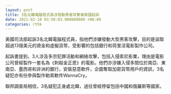 ```yaml
---
layout: post
title: 3名北韓電腦程式員涉發動黑客攻擊被美國起訴
date: 2021-02-18 03:50:03.000000000 +08:00
categories: rthk
---
```


美國司法部起訴3名北韓電腦程式員，指他們涉嫌發動大型黑客攻擊，目的是盜取超過13億美元的資金和虛擬貨幣，受影響的包括銀行和荷里活電影製作公司。

起訴書提到，3人涉及多宗犯罪活動和網絡攻擊，包括入侵索尼影業，理由是電影公司曾經製作一套名為《刺殺金正恩》的電影。他們亦涉嫌入侵多間位於南亞、東南亞、墨西哥和非洲的銀行，安裝惡意軟件，企圖奪取加密貨幣用戶的資訊，3名疑犯亦有份參與製作勒索軟件WannaCry。

聯邦調查局相信，3名疑犯正身處北韓，過往曾經停留包括中國和俄羅斯等國家。
